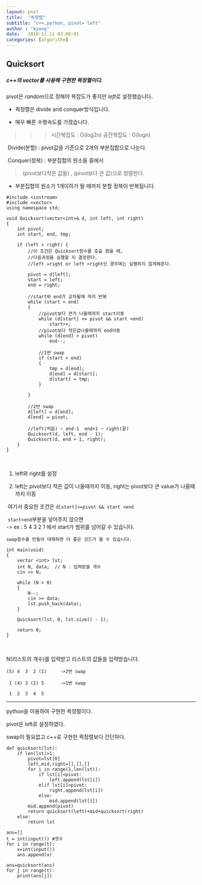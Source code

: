 ```yaml
---
layout: post
title:  "퀵정렬"
subtitle: "c++,python, pivot= left"
author : "kyong"
date:   2018-11-11 03:08:01
categories: [algorithm]
---
```

## Quicksort



##### c++의 vector를 사용해 구현한 퀵정렬이다.




pivot은 *random*으로 정해야 복잡도가 좋지만 *left*로 설정했습니다.

* 퀵정렬은 divide and conquer방식입니다.

* 매우 빠른 수행속도를 가졌습니다.

> > > 시간복잡도 : O(log2n)    공간복잡도 : O(logn)


​	Divide(분할) : pivot값을 기준으로 2개의 부분집합으로 나눈다.

​	Conquer(정복) : 부분집합의 원소들 중에서

> ​			(pivot보다작은 값들)   ,   (pivot보다 큰 값)으로 정렬한다.
>
> 

* 부분집합의 원소가 1개이하가 될 때까지 분할 정복이 반복됩니다.


~~~
#include <iostream>
#include <vector>
using namespace std;

void Quicksort(vector<int>& d, int left, int right)
{
	int pivot;
	int start, end, tmp;
	
	if (left < right) {   
		//이 조건은 Quicksort함수를 호출 했을 때,
		//다음과정을 실행할 지 결정한다.
		//left =right or left >right인 경우에는 실행하지 않게해준다.

		pivot = d[left];
		start = left;
		end = right;

		//start와 end가 교차될때 까지 반복
		while (start < end)
		{
			//pivot보다 큰거 나올때까지 start이동
			while (d[start] <= pivot && start <end)
				start++;
			//pivot보다 작은값나올때까지 end이동
			while (d[end] > pivot)
				end--;
			
			//1번 swap
			if (start < end)
			{
				tmp = d[end];
				d[end] = d[start];
				d[start] = tmp;
			}

		}
		
		//2번 swap
		d[left] = d[end];
		d[end] = pivot;

		//left(처음) ~ end-1  end+1 ~ right(끝)
		Quicksort(d, left, end - 1);
		Quicksort(d, end + 1, right);
	}
}
~~~

<br>

1. left와 right를 설정

2. left는 pivot보다 작은 값이 나올때까지 이동, 
   right는 pivot보다 큰 value가 나올때까지 이동

​      여기서 중요한 조건은 `d[start]<=pivot && start <end`

​	`start<end`부분을 넣어주지 않으면
<br>-> ex : 5 4 3 2 1 에서 start가 범위를 넘어갈 수 있습니다.

`swap함수를 만들어 대체하면 더 좋은 코드가 될 수 있습니다.`

~~~
int main(void)
{
	vector <int> lst;
	int N, data;  // N : 입력받을 개수
	cin >> N;

	while (N > 0)
	{
		N--;
		cin >> data;
		lst.push_back(data);
	}
	
	Quicksort(lst, 0, lst.size() - 1);
	
	return 0;
}
~~~

<br>

N(리스트의 개수)를 입력받고 리스트의 값들을 입력받습니다.

~~~
(5) 4  3  2 (1)     ->2번 swap

 1 (4) 3 (2) 5      ->1번 swap

 1  2  3  4  5
~~~















---

python을 이용하여 구현한 퀵정렬이다.<br>

pivot은 left로 설정하였다.<br>

swap이 필요없고 c++로 구현한 퀵정렬보다 간단하다.<br>

~~~
def quicksort(lst):
    if len(lst)>1:
        pivot=lst[0]
        left,mid,right=[],[],[]
        for i in range(1,len(lst)):
            if lst[i]<pivot:
                left.append(lst[i])
            elif lst[i]>pivot:
                right.append(lst[i])
            else:
                mid.append(lst[i])
        mid.append(pivot)
        return quicksort(left)+mid+quicksort(right)
    else:
        return lst

ans=[]
t = int(input()) #갯수
for i in range(t):
    x=int(input())
    ans.append(x)

ans=quicksort(ans)
for j in range(t):
    print(ans[j])


~~~

